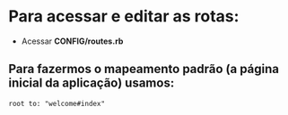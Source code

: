 # Para acessar e editar as rotas:
+ Acessar **CONFIG/routes.rb**

## Para fazermos o mapeamento padrão (a página inicial da aplicação) usamos:
~~~
root to: "welcome#index"
~~~
